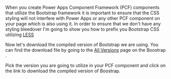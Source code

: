 When you create Power Apps Component Framework (PCF) components that utilize the Bootstrap framework it is important to ensure that the CSS styling will not interfere with Power Apps or any other PCF component on your page which is also using it.  In order to ensure that we don't have any styling bleedover I'm going to show you how to prefix you Bootstrap CSS utilizing  [LESS](https://github.com/duncansmart/less.js-windows)

Now let's download the compiled version of Bootstrap we are using.  You can find the download file by going to the [All Versions](https://getbootstrap.com/docs/versions/) page on the Boostrap .

Pick the version you are going to utilize in your PCF component and click on the link to download the compiled version of Boostrap.
<!--stackedit_data:
eyJoaXN0b3J5IjpbLTEwMTU3Mzc0NTFdfQ==
-->